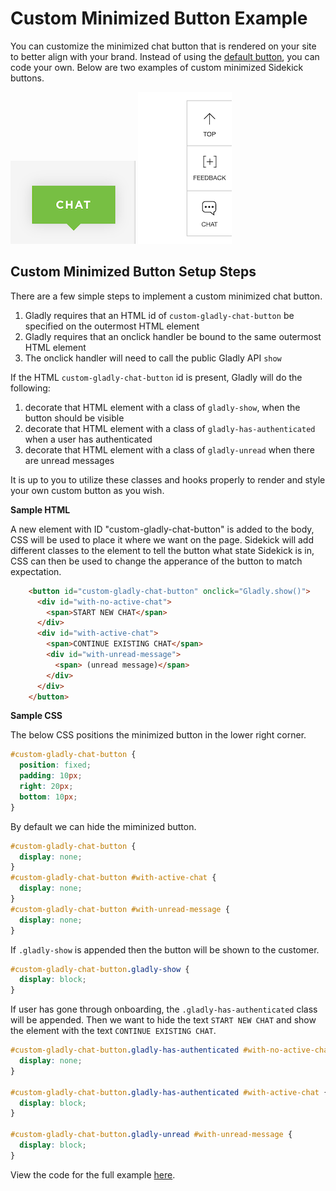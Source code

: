 # Custom Minimized Button Example
You can customize the minimized chat button that is rendered on your site to better align with your brand. Instead of using the [default button](/docs/default), you can code your own. Below are two examples of custom minimized Sidekick buttons.

![](/custom_1.png) ![](/custom_2.png)

## Custom Minimized Button Setup Steps

There are a few simple steps to implement a custom minimized chat button.
1. Gladly requires that an HTML id of `custom-gladly-chat-button` be specified on the outermost HTML element
2. Gladly requires that an onclick handler be bound to the same outermost HTML element
3. The onclick handler will need to call the public Gladly API `show`

If the HTML `custom-gladly-chat-button` id is present, Gladly will do the following:
1. decorate that HTML element with a class of `gladly-show`, when the button should be visible
2. decorate that HTML element with a class of `gladly-has-authenticated` when a user has authenticated
3. decorate that HTML element with a class of `gladly-unread` when there are unread messages

It is up to you to utilize these classes and hooks properly to render and style your own custom button as you wish.

**Sample HTML**

A new element with ID "custom-gladly-chat-button" is added to the body, CSS will be used to place it where we want on the page. Sidekick will add different classes to the element to tell the button what state Sidekick is in, CSS can then be used to change the apperance of the button to match expectation.
```html
    <button id="custom-gladly-chat-button" onclick="Gladly.show()">
      <div id="with-no-active-chat">
        <span>START NEW CHAT</span>
      </div>
      <div id="with-active-chat">
        <span>CONTINUE EXISTING CHAT</span>
        <div id="with-unread-message">
          <span> (unread message)</span>
        </div>
      </div>
    </button>
```

**Sample CSS**

The below CSS positions the minimized button in the lower right corner.
```css
#custom-gladly-chat-button {
  position: fixed;
  padding: 10px;
  right: 20px;
  bottom: 10px;
}
```
By default we can hide the miminized button. 
```css
#custom-gladly-chat-button {
  display: none;
}
#custom-gladly-chat-button #with-active-chat {
  display: none;
}
#custom-gladly-chat-button #with-unread-message {
  display: none;
}
```
If `.gladly-show` is appended then the button will be shown to the customer.
```css
#custom-gladly-chat-button.gladly-show {
  display: block;
}
```
If user has gone through onboarding, the `.gladly-has-authenticated` class will be appended. Then we want to hide the text `START NEW CHAT` and show the element with the text `CONTINUE EXISTING CHAT`.
```css
#custom-gladly-chat-button.gladly-has-authenticated #with-no-active-chat {
  display: none;
}

#custom-gladly-chat-button.gladly-has-authenticated #with-active-chat {
  display: block;
}

#custom-gladly-chat-button.gladly-unread #with-unread-message {
  display: block;
}
```
View the code for the full example [here](example.html).
